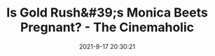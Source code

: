 ---
"title": "Is Gold Rush&amp;#39;s Monica Beets Pregnant? - The Cinemaholic"
"date": "2021-9-17 20:30:21"
"feed_name": "GOOGLENEWSMINING"
"feed_website": "https://news.google.com/search?q=mining%2Bincident&hl=en-US&gl=US&ceid=US:en"
"feed_rss": "https://news.google.com/rss/search?q=mining%2Bincident&hl=en-US&gl=US&ceid=US:en"
"link": "https://thecinemaholic.com/is-gold-rushs-monica-beets-pregnant/"
"file": "_posts/2021-1-1-8e26f3f5a14ee501efc81336179abe5fd4b112b2.md"
"accident": "0"
"drilling": "0"
"dead": "0"
"injured": "0"
---